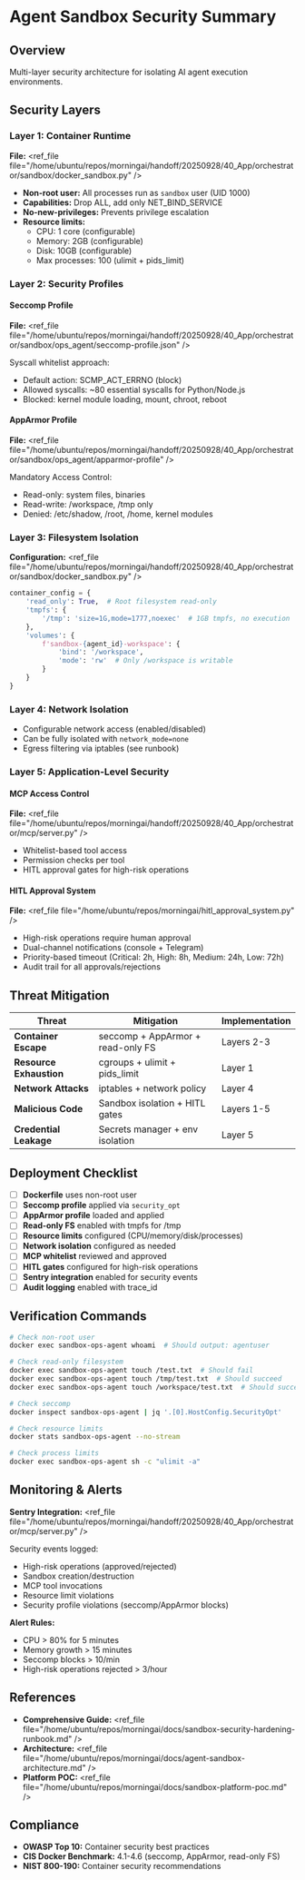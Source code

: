 # Agent Sandbox Security Summary

## Overview
Multi-layer security architecture for isolating AI agent execution environments.

## Security Layers

### Layer 1: Container Runtime
**File:** <ref_file file="/home/ubuntu/repos/morningai/handoff/20250928/40_App/orchestrator/sandbox/docker_sandbox.py" />

- **Non-root user:** All processes run as `sandbox` user (UID 1000)
- **Capabilities:** Drop ALL, add only NET_BIND_SERVICE
- **No-new-privileges:** Prevents privilege escalation
- **Resource limits:** 
  - CPU: 1 core (configurable)
  - Memory: 2GB (configurable)
  - Disk: 10GB (configurable)
  - Max processes: 100 (ulimit + pids_limit)

### Layer 2: Security Profiles

#### Seccomp Profile
**File:** <ref_file file="/home/ubuntu/repos/morningai/handoff/20250928/40_App/orchestrator/sandbox/ops_agent/seccomp-profile.json" />

Syscall whitelist approach:
- Default action: SCMP_ACT_ERRNO (block)
- Allowed syscalls: ~80 essential syscalls for Python/Node.js
- Blocked: kernel module loading, mount, chroot, reboot

#### AppArmor Profile  
**File:** <ref_file file="/home/ubuntu/repos/morningai/handoff/20250928/40_App/orchestrator/sandbox/ops_agent/apparmor-profile" />

Mandatory Access Control:
- Read-only: system files, binaries
- Read-write: /workspace, /tmp only
- Denied: /etc/shadow, /root, /home, kernel modules

### Layer 3: Filesystem Isolation

**Configuration:** <ref_file file="/home/ubuntu/repos/morningai/handoff/20250928/40_App/orchestrator/sandbox/docker_sandbox.py" />

```python
container_config = {
    'read_only': True,  # Root filesystem read-only
    'tmpfs': {
        '/tmp': 'size=1G,mode=1777,noexec'  # 1GB tmpfs, no execution
    },
    'volumes': {
        f'sandbox-{agent_id}-workspace': {
            'bind': '/workspace',
            'mode': 'rw'  # Only /workspace is writable
        }
    }
}
```

### Layer 4: Network Isolation
- Configurable network access (enabled/disabled)
- Can be fully isolated with `network_mode=none`
- Egress filtering via iptables (see runbook)

### Layer 5: Application-Level Security

#### MCP Access Control
**File:** <ref_file file="/home/ubuntu/repos/morningai/handoff/20250928/40_App/orchestrator/mcp/server.py" />

- Whitelist-based tool access
- Permission checks per tool
- HITL approval gates for high-risk operations

#### HITL Approval System
**File:** <ref_file file="/home/ubuntu/repos/morningai/hitl_approval_system.py" />

- High-risk operations require human approval
- Dual-channel notifications (console + Telegram)
- Priority-based timeout (Critical: 2h, High: 8h, Medium: 24h, Low: 72h)
- Audit trail for all approvals/rejections

## Threat Mitigation

| Threat | Mitigation | Implementation |
|--------|-----------|----------------|
| **Container Escape** | seccomp + AppArmor + read-only FS | Layers 2-3 |
| **Resource Exhaustion** | cgroups + ulimit + pids_limit | Layer 1 |
| **Network Attacks** | iptables + network policy | Layer 4 |
| **Malicious Code** | Sandbox isolation + HITL gates | Layers 1-5 |
| **Credential Leakage** | Secrets manager + env isolation | Layer 5 |

## Deployment Checklist

- [ ] **Dockerfile** uses non-root user
- [ ] **Seccomp profile** applied via `security_opt`
- [ ] **AppArmor profile** loaded and applied
- [ ] **Read-only FS** enabled with tmpfs for /tmp
- [ ] **Resource limits** configured (CPU/memory/disk/processes)
- [ ] **Network isolation** configured as needed
- [ ] **MCP whitelist** reviewed and approved
- [ ] **HITL gates** configured for high-risk operations
- [ ] **Sentry integration** enabled for security events
- [ ] **Audit logging** enabled with trace_id

## Verification Commands

```bash
# Check non-root user
docker exec sandbox-ops-agent whoami  # Should output: agentuser

# Check read-only filesystem
docker exec sandbox-ops-agent touch /test.txt  # Should fail
docker exec sandbox-ops-agent touch /tmp/test.txt  # Should succeed
docker exec sandbox-ops-agent touch /workspace/test.txt  # Should succeed

# Check seccomp
docker inspect sandbox-ops-agent | jq '.[0].HostConfig.SecurityOpt'

# Check resource limits
docker stats sandbox-ops-agent --no-stream

# Check process limits
docker exec sandbox-ops-agent sh -c "ulimit -a"
```

## Monitoring & Alerts

**Sentry Integration:** <ref_file file="/home/ubuntu/repos/morningai/handoff/20250928/40_App/orchestrator/mcp/server.py" />

Security events logged:
- High-risk operations (approved/rejected)
- Sandbox creation/destruction
- MCP tool invocations
- Resource limit violations
- Security profile violations (seccomp/AppArmor blocks)

**Alert Rules:**
- CPU > 80% for 5 minutes
- Memory growth > 15 minutes  
- Seccomp blocks > 10/min
- High-risk operations rejected > 3/hour

## References

- **Comprehensive Guide:** <ref_file file="/home/ubuntu/repos/morningai/docs/sandbox-security-hardening-runbook.md" />
- **Architecture:** <ref_file file="/home/ubuntu/repos/morningai/docs/agent-sandbox-architecture.md" />
- **Platform POC:** <ref_file file="/home/ubuntu/repos/morningai/docs/sandbox-platform-poc.md" />

## Compliance

- **OWASP Top 10:** Container security best practices
- **CIS Docker Benchmark:** 4.1-4.6 (seccomp, AppArmor, read-only FS)
- **NIST 800-190:** Container security recommendations
